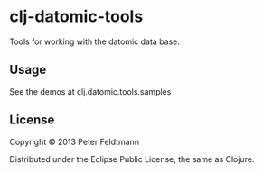 # clj-datomic-tools


Tools for working with the datomic data base.


## Usage

See the demos at clj.datomic.tools.samples


## License

Copyright © 2013 Peter Feldtmann

Distributed under the Eclipse Public License, the same as Clojure.